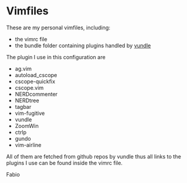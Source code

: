 Vimfiles
=======

These are my personal vimfiles, including:

* the vimrc file
* the bundle folder containing plugins 
  handled by [vundle](https://github.com/gmarik/vundle "vundle")

The plugin I use in this configuration are
* ag.vim
* autoload\_cscope
* cscope\-quickfix
* cscope.vim
* NERDcommenter
* NERDtree
* tagbar
* vim-fugitive
* vundle
* ZoomWin
* ctrlp
* gundo
* vim-airline

All of them are fetched from github repos by vundle thus all links to the
plugins I use can be found inside the vimrc file.

Fabio


